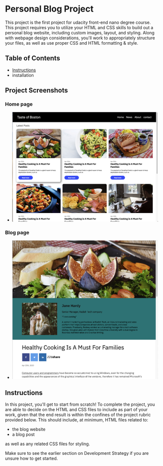 # Personal Blog Project
This project is the first project for udacity front-end nano degree course. 
This project requires you to utilize your HTML and CSS skills to build out a personal blog website, including custom images, layout, and styling. Along with webpage design considerations, you'll work to appropriately structure your files, as well as use proper CSS and HTML formatting & style.

## Table of Contents

* [Instructions](https://classroom.udacity.com/nanodegrees/nd0011/parts/819dc899-4e21-4884-b050-2328896d87c0/modules/a280da9f-d026-43e4-a06c-279d7bff7faa/lessons/07824c5b-26fb-4178-92f6-4709ddbc2bf0/project)
* installation

## Project Screenshots
### Home page
* ![Website Home Page Screenshot](/img/Homepage.png)
### Blog page
* ![Website Home Page Screenshot](/img/Blogpage.png)


## Instructions
In this project, you'll get to start from scratch! To complete the project, you are able to decide on the HTML and CSS files to include as part of your work, given that the end result is within the confines of the project rubric provided below. This should include, at minimum, HTML files related to:

* the blog website
* a blog post

as well as any related CSS files for styling.

Make sure to see the earlier section on Development Strategy if you are unsure how to get started.
